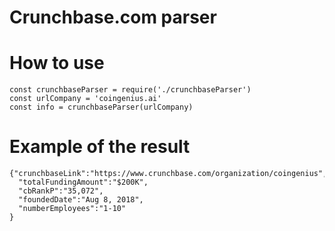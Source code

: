 # Crunchbase.com parser


# How to use

```
const crunchbaseParser = require('./crunchbaseParser')
const urlCompany = 'coingenius.ai'
const info = crunchbaseParser(urlCompany)
```

# Example of the result

```
{"crunchbaseLink":"https://www.crunchbase.com/organization/coingenius",
  "totalFundingAmount":"$200K",
  "cbRankP":"35,072",
  "foundedDate":"Aug 8, 2018",
  "numberEmployees":"1-10"
}
```
